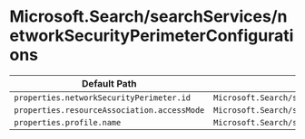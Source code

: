 # Microsoft.Search/searchServices/networkSecurityPerimeterConfigurations

| Default Path | Alias |
|---|---|
| `properties.networkSecurityPerimeter.id` | `Microsoft.Search/searchServices/networkSecurityPerimeterConfigurations/networkSecurityPerimeter.id` |
| `properties.resourceAssociation.accessMode` | `Microsoft.Search/searchServices/networkSecurityPerimeterConfigurations/resourceAssociation.accessMode` |
| `properties.profile.name` | `Microsoft.Search/searchServices/networkSecurityPerimeterConfigurations/profile.name` |

